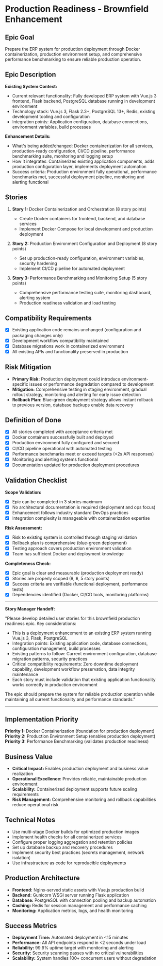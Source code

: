 # Production Readiness - Brownfield Enhancement

## Epic Goal

Prepare the ERP system for production deployment through Docker containerization, production environment setup, and comprehensive performance benchmarking to ensure reliable production operation.

## Epic Description

**Existing System Context:**

- Current relevant functionality: Fully developed ERP system with Vue.js 3 frontend, Flask backend, PostgreSQL database running in development environment
- Technology stack: Vue.js 3, Flask 2.3+, PostgreSQL 13+, Redis, existing development tooling and configuration
- Integration points: Application configuration, database connections, environment variables, build processes

**Enhancement Details:**

- What's being added/changed: Docker containerization for all services, production-ready configuration, CI/CD pipeline, performance benchmarking suite, monitoring and logging setup
- How it integrates: Containerizes existing application components, adds production configuration layer, implements deployment automation
- Success criteria: Production environment fully operational, performance benchmarks met, successful deployment pipeline, monitoring and alerting functional

## Stories

1. **Story 1:** Docker Containerization and Orchestration (8 story points)
   - Create Docker containers for frontend, backend, and database services
   - Implement Docker Compose for local development and production deployment

2. **Story 2:** Production Environment Configuration and Deployment (8 story points)
   - Set up production-ready configuration, environment variables, security hardening
   - Implement CI/CD pipeline for automated deployment

3. **Story 3:** Performance Benchmarking and Monitoring Setup (5 story points)
   - Comprehensive performance testing suite, monitoring dashboard, alerting system
   - Production readiness validation and load testing

## Compatibility Requirements

- [x] Existing application code remains unchanged (configuration and packaging changes only)
- [x] Development workflow compatibility maintained
- [x] Database migrations work in containerized environment
- [x] All existing APIs and functionality preserved in production

## Risk Mitigation

- **Primary Risk:** Production deployment could introduce environment-specific issues or performance degradation compared to development
- **Mitigation:** Comprehensive testing in staging environment, gradual rollout strategy, monitoring and alerting for early issue detection
- **Rollback Plan:** Blue-green deployment strategy allows instant rollback to previous version, database backups enable data recovery

## Definition of Done

- [x] All stories completed with acceptance criteria met
- [x] Docker containers successfully built and deployed
- [x] Production environment fully configured and secured
- [x] CI/CD pipeline operational with automated testing
- [x] Performance benchmarks meet or exceed targets (<2s API responses)
- [x] Monitoring and alerting systems functional
- [x] Documentation updated for production deployment procedures

## Validation Checklist

**Scope Validation:**

- [x] Epic can be completed in 3 stories maximum
- [x] No architectural documentation is required (deployment and ops focus)
- [x] Enhancement follows industry standard DevOps practices
- [x] Integration complexity is manageable with containerization expertise

**Risk Assessment:**

- [x] Risk to existing system is controlled through staging validation
- [x] Rollback plan is comprehensive (blue-green deployment)
- [x] Testing approach covers production environment validation
- [x] Team has sufficient Docker and deployment knowledge

**Completeness Check:**

- [x] Epic goal is clear and measurable (production deployment ready)
- [x] Stories are properly scoped (8, 8, 5 story points)
- [x] Success criteria are verifiable (functional deployment, performance tests)
- [x] Dependencies identified (Docker, CI/CD tools, monitoring platforms)

---

**Story Manager Handoff:**

"Please develop detailed user stories for this brownfield production readiness epic. Key considerations:

- This is a deployment enhancement to an existing ERP system running Vue.js 3, Flask, PostgreSQL
- Integration points: Existing application code, database connections, configuration management, build processes
- Existing patterns to follow: Current environment configuration, database migration patterns, security practices
- Critical compatibility requirements: Zero downtime deployment capability, development workflow preservation, data integrity maintenance
- Each story must include validation that existing application functionality works correctly in production environment

The epic should prepare the system for reliable production operation while maintaining all current functionality and performance standards."

---

## Implementation Priority

**Priority 1:** Docker Containerization (foundation for production deployment)
**Priority 2:** Production Environment Setup (enables production deployment)  
**Priority 3:** Performance Benchmarking (validates production readiness)

## Business Value

- **Critical Impact:** Enables production deployment and business value realization
- **Operational Excellence:** Provides reliable, maintainable production environment
- **Scalability:** Containerized deployment supports future scaling requirements
- **Risk Management:** Comprehensive monitoring and rollback capabilities reduce operational risk

## Technical Notes

- Use multi-stage Docker builds for optimized production images
- Implement health checks for all containerized services
- Configure proper logging aggregation and retention policies
- Set up database backup and recovery procedures
- Implement security best practices (secrets management, network isolation)
- Use infrastructure as code for reproducible deployments

## Production Architecture

- **Frontend:** Nginx-served static assets with Vue.js production build
- **Backend:** Gunicorn WSGI server running Flask application
- **Database:** PostgreSQL with connection pooling and backup automation
- **Caching:** Redis for session management and performance caching
- **Monitoring:** Application metrics, logs, and health monitoring

## Success Metrics

- **Deployment Time:** Automated deployment in <15 minutes
- **Performance:** All API endpoints respond in <2 seconds under load
- **Reliability:** 99.9% uptime target with monitoring and alerting
- **Security:** Security scanning passes with no critical vulnerabilities
- **Scalability:** System handles 100+ concurrent users without degradation